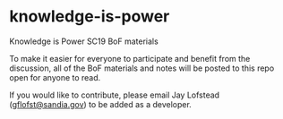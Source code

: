 # knowledge-is-power
Knowledge is Power SC19 BoF materials

To make it easier for everyone to participate and benefit from the discussion, all of the BoF materials and notes will be posted to this repo open for anyone to read.

If you would like to contribute, please email Jay Lofstead (gflofst@sandia.gov) to be added as a developer.
